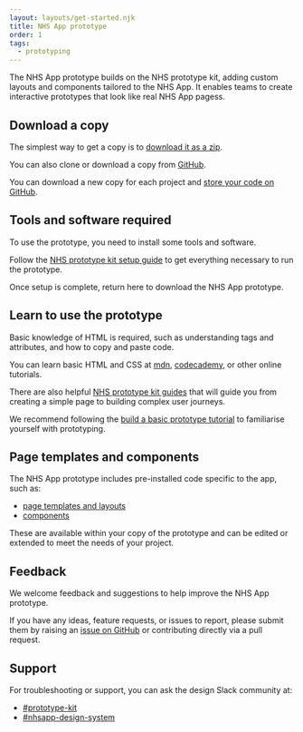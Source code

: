 ```yaml
---
layout: layouts/get-started.njk
title: NHS App prototype
order: 1
tags:
  - prototyping
---
```


The NHS App prototype builds on the NHS prototype kit, adding custom layouts and components tailored to the NHS App. It enables teams to create interactive prototypes that look like real NHS App pagess.

## Download a copy

The simplest way to get a copy is to [download it as a zip](https://github.com/nhsuk/nhsapp-prototype/archive/refs/heads/main.zip).

You can also clone or download a copy from [GitHub](https://github.com/nhsuk/nhsapp-prototype).

You can download a new copy for each project and [store your code on GitHub](/get-started/github-and-heroku).

## Tools and software required

To use the prototype, you need to install some tools and software.

Follow the [NHS prototype kit setup guide](https://prototype-kit.service-manual.nhs.uk/install) to get everything necessary to run the prototype.

Once setup is complete, return here to download the NHS App prototype.

## Learn to use the prototype

Basic knowledge of HTML is required, such as understanding tags and attributes, and how to copy and paste code.

You can learn basic HTML and CSS at [mdn](https://developer.mozilla.org/), [codecademy](https://www.codecademy.com/), or other online tutorials.

There are also helpful [NHS prototype kit guides](https://prototype-kit.service-manual.nhs.uk/how-tos) that will guide you from creating a simple page to building complex user journeys.

We recommend following the [build a basic prototype tutorial](https://prototype-kit.service-manual.nhs.uk/how-tos/build-basic-prototype/index) to familiarise yourself with prototyping.

## Page templates and components

The NHS App prototype includes pre-installed code specific to the app, such as:

- [page templates and layouts](https://nhs-app-redesign-prototype-96ab88b99fdb.herokuapp.com/pages/)
- [components](https://nhs-app-redesign-prototype-96ab88b99fdb.herokuapp.com/components/)

These are available within your copy of the prototype and can be edited or extended to meet the needs of your project.

## Feedback

We welcome feedback and suggestions to help improve the NHS App prototype.

If you have any ideas, feature requests, or issues to report, please submit them by raising an [issue on GitHub](https://github.com/nhsuk/nhsapp-prototype/issues) or contributing directly via a pull request.

## Support

For troubleshooting or support, you can ask the design Slack community at:

- [#prototype-kit](https://nhsdigitalcorporate.enterprise.slack.com/archives/C042J3MTJG2)
- [#nhsapp-design-system](https://nhsdigitalcorporate.enterprise.slack.com/archives/C06GY1LRP19)
